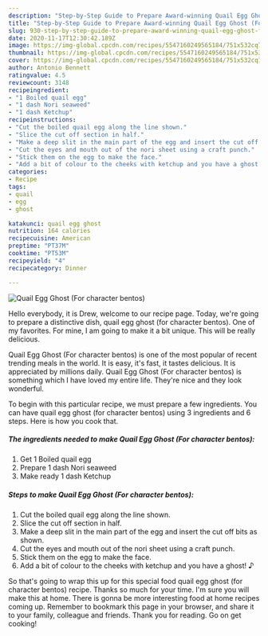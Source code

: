 ```yaml
---
description: "Step-by-Step Guide to Prepare Award-winning Quail Egg Ghost (For character bentos)"
title: "Step-by-Step Guide to Prepare Award-winning Quail Egg Ghost (For character bentos)"
slug: 930-step-by-step-guide-to-prepare-award-winning-quail-egg-ghost-for-character-bentos
date: 2020-11-17T12:30:42.189Z
image: https://img-global.cpcdn.com/recipes/5547160249565184/751x532cq70/quail-egg-ghost-for-character-bentos-recipe-main-photo.jpg
thumbnail: https://img-global.cpcdn.com/recipes/5547160249565184/751x532cq70/quail-egg-ghost-for-character-bentos-recipe-main-photo.jpg
cover: https://img-global.cpcdn.com/recipes/5547160249565184/751x532cq70/quail-egg-ghost-for-character-bentos-recipe-main-photo.jpg
author: Antonio Bennett
ratingvalue: 4.5
reviewcount: 3148
recipeingredient:
- "1 Boiled quail egg"
- "1 dash Nori seaweed"
- "1 dash Ketchup"
recipeinstructions:
- "Cut the boiled quail egg along the line shown."
- "Slice the cut off section in half."
- "Make a deep slit in the main part of the egg and insert the cut off bits as shown."
- "Cut the eyes and mouth out of the nori sheet using a craft punch."
- "Stick them on the egg to make the face."
- "Add a bit of colour to the cheeks with ketchup and you have a ghost! ♪"
categories:
- Recipe
tags:
- quail
- egg
- ghost

katakunci: quail egg ghost 
nutrition: 164 calories
recipecuisine: American
preptime: "PT37M"
cooktime: "PT53M"
recipeyield: "4"
recipecategory: Dinner

---
```



![Quail Egg Ghost (For character bentos)](https://img-global.cpcdn.com/recipes/5547160249565184/751x532cq70/quail-egg-ghost-for-character-bentos-recipe-main-photo.jpg)

Hello everybody, it is Drew, welcome to our recipe page. Today, we're going to prepare a distinctive dish, quail egg ghost (for character bentos). One of my favorites. For mine, I am going to make it a bit unique. This will be really delicious.



Quail Egg Ghost (For character bentos) is one of the most popular of recent trending meals in the world. It is easy, it's fast, it tastes delicious. It is appreciated by millions daily. Quail Egg Ghost (For character bentos) is something which I have loved my entire life. They're nice and they look wonderful.


To begin with this particular recipe, we must prepare a few ingredients. You can have quail egg ghost (for character bentos) using 3 ingredients and 6 steps. Here is how you cook that.

<!--inarticleads1-->

##### The ingredients needed to make Quail Egg Ghost (For character bentos):

1. Get 1 Boiled quail egg
1. Prepare 1 dash Nori seaweed
1. Make ready 1 dash Ketchup




<!--inarticleads2-->

##### Steps to make Quail Egg Ghost (For character bentos):

1. Cut the boiled quail egg along the line shown.
1. Slice the cut off section in half.
1. Make a deep slit in the main part of the egg and insert the cut off bits as shown.
1. Cut the eyes and mouth out of the nori sheet using a craft punch.
1. Stick them on the egg to make the face.
1. Add a bit of colour to the cheeks with ketchup and you have a ghost! ♪




So that's going to wrap this up for this special food quail egg ghost (for character bentos) recipe. Thanks so much for your time. I'm sure you will make this at home. There is gonna be more interesting food at home recipes coming up. Remember to bookmark this page in your browser, and share it to your family, colleague and friends. Thank you for reading. Go on get cooking!
